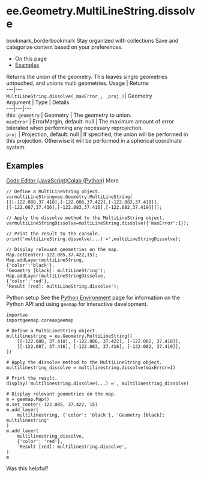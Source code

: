  
#  ee.Geometry.MultiLineString.dissolve
bookmark_borderbookmark Stay organized with collections  Save and categorize content based on your preferences.
  * On this page
  * [Examples](https://developers.google.com/earth-engine/apidocs/ee-geometry-multilinestring-dissolve#examples)


Returns the union of the geometry. This leaves single geometries untouched, and unions multi geometries.
Usage | Returns  
---|---  
`MultiLineString.dissolve(_maxError_, _proj_)`|  Geometry  
Argument | Type | Details  
---|---|---  
this: `geometry` | Geometry | The geometry to union.  
`maxError` | ErrorMargin, default: null | The maximum amount of error tolerated when performing any necessary reprojection.  
`proj` | Projection, default: null | If specified, the union will be performed in this projection. Otherwise it will be performed in a spherical coordinate system.  
## Examples
[Code Editor (JavaScript)](https://developers.google.com/earth-engine/apidocs/ee-geometry-multilinestring-dissolve#code-editor-javascript-sample)[Colab (Python)](https://developers.google.com/earth-engine/apidocs/ee-geometry-multilinestring-dissolve#colab-python-sample) More
```
// Define a MultiLineString object.
varmultiLineString=ee.Geometry.MultiLineString(
[[[-122.088,37.418],[-122.086,37.422],[-122.082,37.418]],
[[-122.087,37.416],[-122.083,37.416],[-122.082,37.419]]]);

// Apply the dissolve method to the MultiLineString object.
varmultiLineStringDissolve=multiLineString.dissolve({'maxError':1});

// Print the result to the console.
print('multiLineString.dissolve(...) =',multiLineStringDissolve);

// Display relevant geometries on the map.
Map.setCenter(-122.085,37.422,15);
Map.addLayer(multiLineString,
{'color':'black'},
'Geometry [black]: multiLineString');
Map.addLayer(multiLineStringDissolve,
{'color':'red'},
'Result [red]: multiLineString.dissolve');
```
Python setup
See the [ Python Environment](https://developers.google.com/earth-engine/guides/python_install) page for information on the Python API and using `geemap` for interactive development.
```
importee
importgeemap.coreasgeemap
```
```
# Define a MultiLineString object.
multilinestring = ee.Geometry.MultiLineString([
    [[-122.088, 37.418], [-122.086, 37.422], [-122.082, 37.418]],
    [[-122.087, 37.416], [-122.083, 37.416], [-122.082, 37.419]],
])

# Apply the dissolve method to the MultiLineString object.
multilinestring_dissolve = multilinestring.dissolve(maxError=1)

# Print the result.
display('multilinestring.dissolve(...) =', multilinestring_dissolve)

# Display relevant geometries on the map.
m = geemap.Map()
m.set_center(-122.085, 37.422, 15)
m.add_layer(
    multilinestring, {'color': 'black'}, 'Geometry [black]: multilinestring'
)
m.add_layer(
    multilinestring_dissolve,
    {'color': 'red'},
    'Result [red]: multilinestring.dissolve',
)
m
```

Was this helpful?
